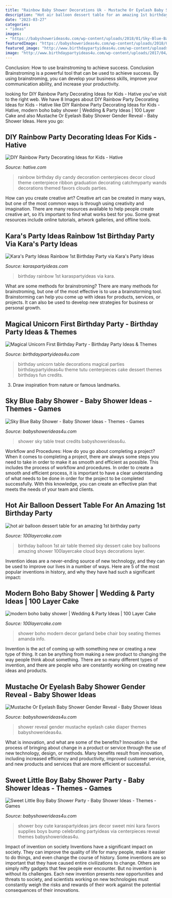 ```yaml
---
title: "Rainbow Baby Shower Decorations Uk - Mustache Or Eyelash Baby Shower Gender Reveal"
description: "Hot air balloon dessert table for an amazing 1st birthday party"
date: "2023-03-27"
categories:
- "ideas"
images:
- "https://babyshowerideas4u.com/wp-content/uploads/2018/01/Sky-Blue-Baby-Shower-Treat-Table-900x675.jpg"
featuredImage: "https://babyshowerideas4u.com/wp-content/uploads/2018/01/Sky-Blue-Baby-Shower-Treat-Table-900x675.jpg"
featured_image: "http://www.birthdaypartyideas4u.com/wp-content/uploads/2017/04/first-unicorn-birthday-party-tutu-table-skirting1-600x812.jpg"
image: "http://www.birthdaypartyideas4u.com/wp-content/uploads/2017/04/first-unicorn-birthday-party-tutu-table-skirting1-600x812.jpg"
---
```



Conclusion: How to use brainstroming to achieve success.
Conclusion
Brainstroming is a powerful tool that can be used to achieve success. By using brainstroming, you can develop your business skills, improve your communication ability, and increase your productivity.

	

		
looking for DIY Rainbow Party Decorating Ideas for Kids - Hative you've visit to the right web. We have 8 Images about DIY Rainbow Party Decorating Ideas for Kids - Hative like DIY Rainbow Party Decorating Ideas for Kids - Hative, modern boho baby shower | Wedding &amp; Party Ideas | 100 Layer Cake and also Mustache Or Eyelash Baby Shower Gender Reveal - Baby Shower Ideas. Here you go:
		
    
## DIY Rainbow Party Decorating Ideas For Kids - Hative

<img loading=lazy src="https://hative.com/wp-content/uploads/2014/11/diy-rainbow-party-decorating-ideas/4-candy-decoration.jpg" onerror="this.onerror=null;this.src='https://tse1.mm.bing.net/th?id=OIP.GfTxgQhCKywEmuWykiSTCAHaLG&amp;pid=15.1';" alt="DIY Rainbow Party Decorating Ideas for Kids - Hative">

_Source: hative.com_

>rainbow birthday diy candy decoration centerpieces decor cloud theme centerpiece ribbon graduation decorating catchmyparty wands decorations themed favors clouds parties. 

	

How can you create creative art?
Creative art can be created in many ways, but one of the most common ways is through using creativity and imagination. There are many resources available to help people create creative art, so it’s important to find what works best for you. Some great resources include online tutorials, artwork galleries, and offline tools.

    
## Kara&#039;s Party Ideas Rainbow 1st Birthday Party Via Kara&#039;s Party Ideas

<img loading=lazy src="http://karaspartyideas.com/wp-content/uploads/2015/08/Rainbow-1st-Birthday-Party-via-Karas-Party-Ideas-KarasPartyIdeas.com181.jpg" onerror="this.onerror=null;this.src='https://tse3.mm.bing.net/th?id=OIP.JnDb7cLeYlNWFyX1MHviMQHaLL&amp;pid=15.1';" alt="Kara&#039;s Party Ideas Rainbow 1st Birthday Party via Kara&#039;s Party Ideas">

_Source: karaspartyideas.com_

>birthday rainbow 1st karaspartyideas via kara. 

	

What are some methods for brainstroming?
There are many methods for brainstroming, but one of the most effective is to use a brainstorming tool. Brainstorming can help you come up with ideas for products, services, or projects. It can also be used to develop new strategies for business or personal growth.

    
## Magical Unicorn First Birthday Party - Birthday Party Ideas &amp; Themes

<img loading=lazy src="http://www.birthdaypartyideas4u.com/wp-content/uploads/2017/04/first-unicorn-birthday-party-tutu-table-skirting1-600x812.jpg" onerror="this.onerror=null;this.src='https://tse1.mm.bing.net/th?id=OIP.skPLNjTbBrjCyS2ARJBAqQHaKB&amp;pid=15.1';" alt="Magical Unicorn First Birthday Party - Birthday Party Ideas &amp; Themes">

_Source: birthdaypartyideas4u.com_

>birthday unicorn table decorations magical parties birthdaypartyideas4u theme tutu centerpieces cake dessert themes birthdays fun credits. 

	

3. Draw inspiration from nature or famous landmarks.

    
## Sky Blue Baby Shower - Baby Shower Ideas - Themes - Games

<img loading=lazy src="https://babyshowerideas4u.com/wp-content/uploads/2018/01/Sky-Blue-Baby-Shower-Treat-Table-900x675.jpg" onerror="this.onerror=null;this.src='https://tse4.mm.bing.net/th?id=OIP.InMLE8GGwMGJsn_6vtVICwHaFj&amp;pid=15.1';" alt="Sky Blue Baby Shower - Baby Shower Ideas - Themes - Games">

_Source: babyshowerideas4u.com_

>shower sky table treat credits babyshowerideas4u. 

	

Workflow and Procedures: How do you go about completing a project?
When it comes to completing a project, there are always some steps you need to take in order to make it as smooth and efficient as possible. This includes the process of workflow and procedures. In order to create a smooth and efficient process, it is important to have a clear understanding of what needs to be done in order for the project to be completed successfully. With this knowledge, you can create an effective plan that meets the needs of your team and clients.

    
## Hot Air Balloon Dessert Table For An Amazing 1st Birthday Party

<img loading=lazy src="http://100lclive.s3.amazonaws.com/img/ideas/landscape/210298.jpg" onerror="this.onerror=null;this.src='https://tse3.mm.bing.net/th?id=OIP.IaTPCoYtODhBef9H9o1ZcgHaLH&amp;pid=15.1';" alt="hot air balloon dessert table for an amazing 1st birthday party">

_Source: 100layercake.com_

>birthday balloon 1st air table themed sky dessert cake boy balloons amazing shower 100layercake cloud boys decorations layer. 

	

Invention ideas are a never-ending source of new technology, and they can be used to improve our lives in a number of ways. Here are 5 of the most popular inventions in history, and why they have had such a significant impact:

    
## Modern Boho Baby Shower | Wedding &amp; Party Ideas | 100 Layer Cake

<img loading=lazy src="http://100lclive.s3.amazonaws.com/img/ideas/landscape/184726.jpg" onerror="this.onerror=null;this.src='https://tse2.mm.bing.net/th?id=OIP.69NGgWDuP-ih5dP_xNWBggHaLH&amp;pid=15.1';" alt="modern boho baby shower | Wedding &amp; Party Ideas | 100 Layer Cake">

_Source: 100layercake.com_

>shower boho modern decor garland bebe chair boy seating themes amanda info. 

	

Invention is the act of coming up with something new or creating a new type of thing. It can be anything from making a new product to changing the way people think about something. There are so many different types of invention, and there are people who are constantly working on creating new ideas and products.

    
## Mustache Or Eyelash Baby Shower Gender Reveal - Baby Shower Ideas

<img loading=lazy src="https://babyshowerideas4u.com/wp-content/uploads/2017/09/Mustache-Or-Eyelash-Baby-Shower-Gender-Reveal-Diaper-Cake-600x906.jpg" onerror="this.onerror=null;this.src='https://tse1.mm.bing.net/th?id=OIP.geCe-eog-_arBW3JZApwDAHaLL&amp;pid=15.1';" alt="Mustache Or Eyelash Baby Shower Gender Reveal - Baby Shower Ideas">

_Source: babyshowerideas4u.com_

>shower reveal gender mustache eyelash cake diaper themes babyshowerideas4u. 

	

What is innovation, and what are some of the benefits?
Innovation is the process of bringing about change in a product or service through the use of new technology, design, or methods. Many benefits result from innovation, including increased efficiency and productivity, improved customer service, and new products and services that are more efficient or successful.

    
## Sweet Little Boy Baby Shower Party - Baby Shower Ideas - Themes - Games

<img loading=lazy src="http://www.babyshowerideas4u.com/wp-content/uploads/2014/01/boy-23.jpg" onerror="this.onerror=null;this.src='https://tse2.mm.bing.net/th?id=OIP.GotbCxtN3QntMWfKcVQgFQHaE8&amp;pid=15.1';" alt="Sweet Little Boy Baby Shower Party - Baby Shower Ideas - Themes - Games">

_Source: babyshowerideas4u.com_

>shower boy cute karaspartyideas jars decor sweet mini kara favors supplies boys bump celebrating partyideas via centerpieces reveal themes babyshowerideas4u. 

	

Impact of invention on society
Inventions have a significant impact on society. They can improve the quality of life for many people, make it easier to do things, and even change the course of history. Some inventions are so important that they have caused entire civilizations to change. Others are simply nifty gadgets that few people ever encounter. But no invention is without its challenges. Each new invention presents new opportunities and threats to society, and scientists working on new technologies must constantly weigh the risks and rewards of their work against the potential consequences of their innovations.

